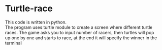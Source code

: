 # Turtle-race

<p>This code is written in python. <br>The program uses turtle module to create a screen where different turtle races. The game asks you to input number of racers, then turtles will pop up one by one and starts to race, at the end it will specify the winner in the terminal </p>

